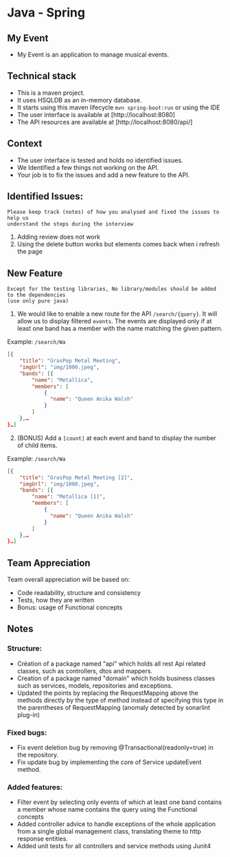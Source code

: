 # Java - Spring

## My Event

* My Event is an application to manage musical events.


## Technical stack

* This is a maven project.
* It uses HSQLDB as an in-memory database.
* It starts using this maven lifecycle ```mvn spring-boot:run``` or using the IDE
* The user interface is available at [http://localhost:8080]
* The API resources are available at [http://localhost:8080/api/] 

## Context

* The user interface is tested and holds no identified issues. 
* We Identified a few things not working on the API.
* Your job is to fix the issues and add a new feature to the API.

## Identified Issues:

```
Please keep track (notes) of how you analysed and fixed the issues to help us 
understand the steps during the interview
```

1. Adding review does not work
2. Using the delete button works but elements comes back when i refresh the page 

## New Feature
```
Except for the testing libraries, No library/modules should be added to the dependencies
(use only pure java)
```

1. We would like to enable a new route for the API `/search/{query}`. It will allow us
to display filtered `events`.
The events are displayed only if at least one band has a member with the name matching the given
pattern.

Example: `/search/Wa`
```json
[{
    "title": "GrasPop Metal Meeting",
    "imgUrl": "img/1000.jpeg",
    "bands": [{
        "name": "Metallica",
        "members": [
            {
              "name": "Queen Anika Walsh"
            }
        ]
    },…
}…]
```

2. (BONUS) Add a `[count]` at each event and band 
to display the number of child items.

Example: `/search/Wa`
```json
[{
    "title": "GrasPop Metal Meeting [2]",
    "imgUrl": "img/1000.jpeg",
    "bands": [{
        "name": "Metallica [1]",
        "members": [
            {
              "name": "Queen Anika Walsh"
            }
        ]
    },…
}…]
```

## Team Appreciation

Team overall appreciation will be based on:
- Code readability, structure and consistency
- Tests, how they are written
- Bonus: usage of Functional concepts

## Notes

### Structure:
- Création of a package named "api" which holds all rest Api related classes, such as controllers, dtos and mappers. 
- Creation of a package named "domain" which holds business classes  such as services, models, repositories and exceptions.
- Updated the points by replacing the RequestMapping above the methods directly by the type of method instead of specifying this type in the parentheses of RequestMapping (anomaly detected by sonarlint plug-in)

### Fixed bugs:

- Fix event deletion bug by removing @Transactional(readonly=true) in the repository.
- Fix update bug by implementing the core of Service updateEvent method.

### Added features:

- Filter event by selecting only events of which at least one band contains a member whose name contains the query using the Functional concepts
- Added controller advice to handle exceptions of the whole application from a single global management class, translating theme to http response entities. 
- Added unit tests for all controllers and service methods using Junit4
